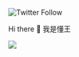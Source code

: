 ![Twitter Follow](https://img.shields.io/twitter/follow/realdonaldtrump?style=social)

Hi there 👋 我是懂王

![](http://ww3.sinaimg.cn/large/9150e4e5ly1fd7ku61tbpg20a005n7w6.gif)
